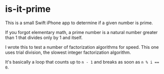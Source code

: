 is-it-prime
===========

This is a small Swift iPhone app to determine if a given number is prime.

If you forgot elementary math, a prime number is a natural number greater than 1 that divides only by 1 and itself.

I wrote this to test a number of factorization algorithms for speed. This one uses trial division, the slowest integer factorization algorithm.

It's basically a loop that counts up to `n - 1` and breaks as soon as `n % i == 0`.
